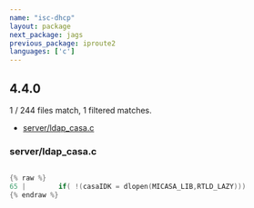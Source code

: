 ```yaml
---
name: "isc-dhcp"
layout: package
next_package: jags
previous_package: iproute2
languages: ['c']
---
```

## 4.4.0
1 / 244 files match, 1 filtered matches.

 - [server/ldap_casa.c](#serverldap_casac)

### server/ldap_casa.c

```c

{% raw %}
65 |        if( !(casaIDK = dlopen(MICASA_LIB,RTLD_LAZY)))
{% endraw %}

```